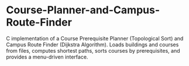 # Course-Planner-and-Campus-Route-Finder
C implementation of a Course Prerequisite Planner (Topological Sort) and Campus Route Finder (Dijkstra Algorithm). Loads buildings and courses from files, computes shortest paths, sorts courses by prerequisites, and provides a menu-driven interface.
